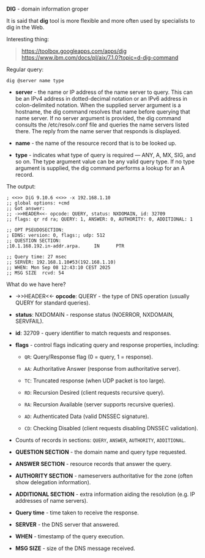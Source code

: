 **DIG** - domain information groper

It is said that **dig** tool is more flexible and more often used by specialists to dig in the Web.

Interesting thing:
> https://toolbox.googleapps.com/apps/dig
> https://www.ibm.com/docs/pl/aix/7.1.0?topic=d-dig-command

Regular query:

```
dig @server name type
```

- **server** - the name or IP address of the name server to query. This can be an IPv4 address in dotted-decimal notation or an IPv6 address in colon-delimited notation. When the supplied server argument is a hostname, the dig command resolves that name before querying that name server. If no server argument is provided, the dig command consults the /etc/resolv.conf file and queries the name servers listed there. The reply from the name server that responds is displayed.

- **name** - the name of the resource record that is to be looked up.

- **type** - indicates what type of query is required — ANY, A, MX, SIG, and so on. The type argument value can be any valid query type. If no type argument is supplied, the dig command performs a lookup for an A record. 


The output:
```
; <<>> DiG 9.10.6 <<>> -x 192.168.1.10
;; global options: +cmd
;; Got answer:
;; ->>HEADER<<- opcode: QUERY, status: NXDOMAIN, id: 32709
;; flags: qr rd ra; QUERY: 1, ANSWER: 0, AUTHORITY: 0, ADDITIONAL: 1

;; OPT PSEUDOSECTION:
; EDNS: version: 0, flags:; udp: 512
;; QUESTION SECTION:
;10.1.168.192.in-addr.arpa.     IN      PTR

;; Query time: 27 msec
;; SERVER: 192.168.1.10#53(192.168.1.10)
;; WHEN: Mon Sep 08 12:43:10 CEST 2025
;; MSG SIZE  rcvd: 54
```

What do we have here?

-  ->>HEADER<<- **opcode**: QUERY - the type of DNS operation (usually QUERY for standard queries).

- **status**: NXDOMAIN - response status (NOERROR, NXDOMAIN, SERVFAIL).

- **id**: 32709 - query identifier to match requests and responses.

- **flags** - control flags indicating query and response properties, including:

    -   `QR`: Query/Response flag (0 = query, 1 = response).

	-	`AA`: Authoritative Answer (response from authoritative server).

	-	`TC`: Truncated response (when UDP packet is too large).

	-	`RD`: Recursion Desired (client requests recursive query).

	-	`RA`: Recursion Available (server supports recursive queries).

	-	`AD`: Authenticated Data (valid DNSSEC signature).

	-	`CD`: Checking Disabled (client requests disabling DNSSEC validation).

- Counts of records in sections: `QUERY`, `ANSWER`, `AUTHORITY`, `ADDITIONAL`.

- **QUESTION SECTION** - the domain name and query type requested.

- **ANSWER SECTION** - resource records that answer the query.

- **AUTHORITY SECTION** - nameservers authoritative for the zone (often show delegation information).

- **ADDITIONAL SECTION** - extra information aiding the resolution (e.g. IP addresses of name servers).

- **Query time** - time taken to receive the response.

- **SERVER** - the DNS server that answered.

- **WHEN** - timestamp of the query execution.

- **MSG SIZE** - size of the DNS message received.